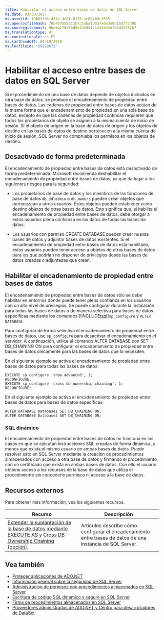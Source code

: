 ```yaml
---
title: Habilitar el acceso entre bases de datos en SQL Server
ms.date: 03/30/2017
ms.assetid: 10663fb6-434c-4c81-8178-ec894b9cf895
ms.openlocfilehash: 70b4b7b55311bfc5dba1b537a603e0d15d7f3d9b
ms.sourcegitcommit: 0be8a279af6d8a43e03141e349d3efd5d35f8767
ms.translationtype: HT
ms.contentlocale: es-ES
ms.lasthandoff: 04/18/2019
ms.locfileid: "59229672"
---
```

# <a name="enabling-cross-database-access-in-sql-server"></a>Habilitar el acceso entre bases de datos en SQL Server
Si el procedimiento de una base de datos depende de objetos incluidos en otra base de datos, se produce el encadenamiento de propiedad entre bases de datos. Las cadenas de propiedad entre bases de datos actúan de la misma forma que el encadenamiento de propiedad en una sola base de datos, excepto en que las cadenas de propiedad continuas requieren que todos los propietarios de objeto se asignen a la misma cuenta de inicio de sesión. Si el objeto de origen en la base de datos de origen y los objetos de destino en las bases de datos de destino pertenecen a la misma cuenta de inicio de sesión, SQL Server no comprueba los permisos en los objetos de destino.  
  
## <a name="off-by-default"></a>Desactivado de forma predeterminada  
 El encadenamiento de propiedad entre bases de datos está desactivado de forma predeterminada. Microsoft recomienda deshabilitar el encadenamiento de propiedad entre bases de datos, ya que da lugar a los siguientes riesgos para la seguridad:  
  
-   Los propietarios de base de datos y los miembros de las funciones de base de datos `db_ddladmin` o `db_owners` pueden crear objetos que pertenezcan a otros usuarios. Estos objetos pueden establecer como destino objetos de otras bases de datos. Esto significa que, si habilita el encadenamiento de propiedad entre bases de datos, debe otorgar a estos usuarios plena confianza en los datos de todas las bases de datos.  
  
-   Los usuarios con permiso CREATE DATABASE pueden crear nuevas bases de datos y adjuntar bases de datos existentes. Si el encadenamiento de propiedad entre bases de datos está habilitado, estos usuarios pueden tener acceso a objetos de otras bases de datos para los que podrían no disponer de privilegios desde las bases de datos creadas o adjuntadas que crean.  
  
## <a name="enabling-cross-database-ownership-chaining"></a>Habilitar el encadenamiento de propiedad entre bases de datos  
 El encadenamiento de propiedad entre bases de datos sólo se debe habilitar en entornos donde puede tener plena confianza en los usuarios con un alto nivel de privilegios. Se puede configurar durante la instalación para todas las bases de datos o de manera selectiva para bases de datos específicas mediante los comandos [!INCLUDE[tsql](../../../../../includes/tsql-md.md)]`sp_configure` y `ALTER DATABASE`.  
  
 Para configurar de forma selectiva el encadenamiento de propiedad entre bases de datos, use `sp_configure` para desactivar el encadenamiento en el servidor. A continuación, utilice el comando ALTER DATABASE con SET DB_CHAINING ON para configurar el encadenamiento de propiedad entre bases de datos únicamente para las bases de datos que lo necesiten.  
  
 En el siguiente ejemplo se activa el encadenamiento de propiedad entre bases de datos para todas las bases de datos:  
  
```  
EXECUTE sp_configure 'show advanced', 1;  
RECONFIGURE;  
EXECUTE sp_configure 'cross db ownership chaining', 1;  
RECONFIGURE;  
```  
  
 En el siguiente ejemplo se activa el encadenamiento de propiedad entre bases de datos para bases de datos específicas:  
  
```  
ALTER DATABASE Database1 SET DB_CHAINING ON;  
ALTER DATABASE Database2 SET DB_CHAINING ON;  
```  
  
### <a name="dynamic-sql"></a>SQL dinámico  
 El encadenamiento de propiedad entre bases de datos no funciona en los casos en que se ejecutan instrucciones SQL creadas de forma dinámica, a menos que exista el mismo usuario en ambas bases de datos. Puede resolver esto en SQL Server mediante la creación de procedimientos almacenados con acceso a otra base de datos y firmando el procedimiento con un certificado que exista en ambas bases de datos. Con ello el usuario obtiene acceso a los recursos de la base de datos que utiliza el procedimiento sin concederle permisos ni acceso a la base de datos.  
  
## <a name="external-resources"></a>Recursos externos  
 Para obtener más información, vea los siguientes recursos.  
  
|Recurso|Descripción|  
|--------------|-----------------|  
|[Extender la suplantación de la base de datos mediante EXECUTE AS](https://docs.microsoft.com/previous-versions/sql/sql-server-2008-r2/ms188304(v=sql.105)) y [Cross DB Ownership Chaining (opción)](/sql/database-engine/configure-windows/cross-db-ownership-chaining-server-configuration-option).|Artículos describe cómo configurar el encadenamiento entre bases de datos de una instancia de SQL Server.|  
  
## <a name="see-also"></a>Vea también

- [Proteger aplicaciones de ADO.NET](../../../../../docs/framework/data/adonet/securing-ado-net-applications.md)
- [Información general sobre la seguridad de SQL Server](../../../../../docs/framework/data/adonet/sql/overview-of-sql-server-security.md)
- [Administración de permisos con procedimientos almacenados en SQL Server](../../../../../docs/framework/data/adonet/sql/managing-permissions-with-stored-procedures-in-sql-server.md)
- [Escritura de código SQL dinámico y seguro en SQL Server](../../../../../docs/framework/data/adonet/sql/writing-secure-dynamic-sql-in-sql-server.md)
- [Firma de procedimientos almacenados en SQL Server](../../../../../docs/framework/data/adonet/sql/signing-stored-procedures-in-sql-server.md)
- [Proveedores administrados de ADO.NET y Centro para desarrolladores de DataSet](https://go.microsoft.com/fwlink/?LinkId=217917)
